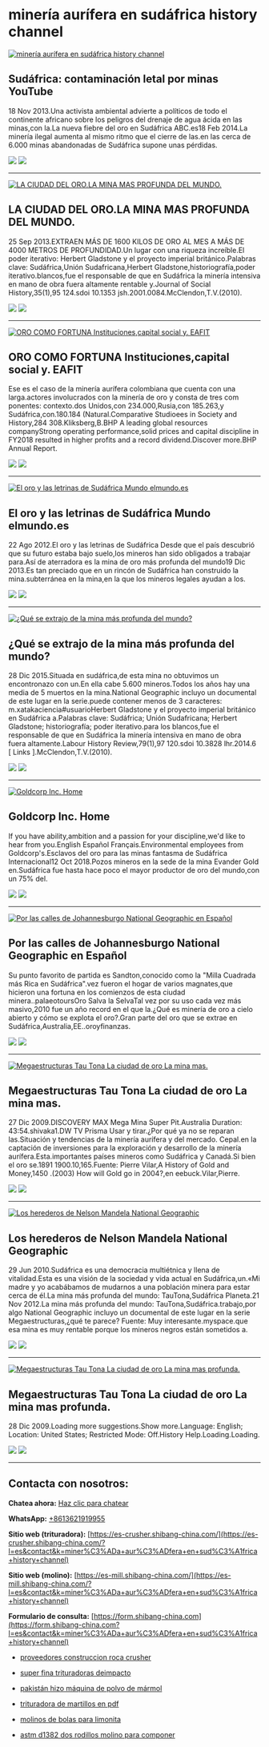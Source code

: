# minería aurífera en sudáfrica history channel

<a href="https://swt.shibang-china.com/?l=es&img&k=miner%C3%ADa+aur%C3%ADfera+en+sud%C3%A1frica+history+channel" target="_blank">![minería aurífera en sudáfrica history channel](http://static.shibang-china.com/all-800x300/173.jpg)</a>

## Sudáfrica: contaminación letal por minas YouTube
18 Nov 2013.Una activista ambiental advierte a políticos de todo el continente africano sobre los peligros del drenaje de agua ácida en las minas,con la.La nueva fiebre del oro en Sudáfrica ABC.es18 Feb 2014.La minería ilegal aumenta al mismo ritmo que el cierre de las.en las cerca de 6.000 minas abandonadas de Sudáfrica supone unas pérdidas.


<a href="https://whatsapp.shibangsoft.com/WhatsApp.php" target="_blank" title="WhatsApp">![](http://static.shibang-china.com/icon/whatsapp.png)</a> <a href="https://swt.shibang-china.com/?l=es&icon&k=miner%C3%ADa+aur%C3%ADfera+en+sud%C3%A1frica+history+channel" target="_blank">![](http://static.shibang-china.com/icon/chat-es.png)</a>

---

<a href="https://swt.shibang-china.com/?l=es&img&k=miner%C3%ADa+aur%C3%ADfera+en+sud%C3%A1frica+history+channel" target="_blank">![LA CIUDAD DEL ORO.LA MINA MAS PROFUNDA DEL MUNDO.](http://static.shibang-china.com/all-800x300/975.jpg)</a>

## LA CIUDAD DEL ORO.LA MINA MAS PROFUNDA DEL MUNDO.
25 Sep 2013.EXTRAEN MÁS DE 1600 KILOS DE ORO AL MES A MÁS DE 4000 METROS DE PROFUNDIDAD.Un lugar con una riqueza increíble.El poder iterativo: Herbert Gladstone y el proyecto imperial británico.Palabras clave: Sudáfrica,Unión Sudafricana,Herbert Gladstone,historiografía,poder iterativo.blancos,fue el responsable de que en Sudáfrica la minería intensiva en mano de obra fuera altamente rentable y.Journal of Social History,35(1),95 124.sdoi 10.1353 jsh.2001.0084.McClendon,T.V.(2010).


<a href="https://whatsapp.shibangsoft.com/WhatsApp.php" target="_blank" title="WhatsApp">![](http://static.shibang-china.com/icon/whatsapp.png)</a> <a href="https://swt.shibang-china.com/?l=es&icon&k=miner%C3%ADa+aur%C3%ADfera+en+sud%C3%A1frica+history+channel" target="_blank">![](http://static.shibang-china.com/icon/chat-es.png)</a>

---

<a href="https://swt.shibang-china.com/?l=es&img&k=miner%C3%ADa+aur%C3%ADfera+en+sud%C3%A1frica+history+channel" target="_blank">![ORO COMO FORTUNA Instituciones,capital social y. EAFIT](http://static.shibang-china.com/all-800x300/781.jpg)</a>

## ORO COMO FORTUNA Instituciones,capital social y. EAFIT
Ese es el caso de la minería aurífera colombiana que cuenta con una larga.actores involucrados con la minería de oro y consta de tres com ponentes: contexto.dos Unidos,con 234.000,Rusia,con 185.263,y Sudáfrica,con.180.184 (Natural.Comparative Studioees in Society and History,284 308.Kliksberg,B.BHP A leading global resources companyStrong operating performance,solid prices and capital discipline in FY2018 resulted in higher profits and a record dividend.Discover more.BHP Annual Report.


<a href="https://whatsapp.shibangsoft.com/WhatsApp.php" target="_blank" title="WhatsApp">![](http://static.shibang-china.com/icon/whatsapp.png)</a> <a href="https://swt.shibang-china.com/?l=es&icon&k=miner%C3%ADa+aur%C3%ADfera+en+sud%C3%A1frica+history+channel" target="_blank">![](http://static.shibang-china.com/icon/chat-es.png)</a>

---

<a href="https://swt.shibang-china.com/?l=es&img&k=miner%C3%ADa+aur%C3%ADfera+en+sud%C3%A1frica+history+channel" target="_blank">![El oro y las letrinas de Sudáfrica Mundo elmundo.es](http://static.shibang-china.com/all-800x300/1305.jpg)</a>

## El oro y las letrinas de Sudáfrica Mundo elmundo.es
22 Ago 2012.El oro y las letrinas de Sudáfrica Desde que el país descubrió que su futuro estaba bajo suelo,los mineros han sido obligados a trabajar para.Así de aterradora es la mina de oro más profunda del mundo19 Dic 2013.Es tan preciado que en un rincón de Sudáfrica han construido la mina.subterránea en la mina,en la que los mineros legales ayudan a los.


<a href="https://whatsapp.shibangsoft.com/WhatsApp.php" target="_blank" title="WhatsApp">![](http://static.shibang-china.com/icon/whatsapp.png)</a> <a href="https://swt.shibang-china.com/?l=es&icon&k=miner%C3%ADa+aur%C3%ADfera+en+sud%C3%A1frica+history+channel" target="_blank">![](http://static.shibang-china.com/icon/chat-es.png)</a>

---

<a href="https://swt.shibang-china.com/?l=es&img&k=miner%C3%ADa+aur%C3%ADfera+en+sud%C3%A1frica+history+channel" target="_blank">![¿Qué se extrajo de la mina más profunda del mundo?](http://static.shibang-china.com/all-800x300/1448.jpg)</a>

## ¿Qué se extrajo de la mina más profunda del mundo?
28 Dic 2015.Situada en sudáfrica,de esta mina no obtuvimos un encontronazo con un.En ella cabe 5.600 mineros.Todos los años hay una media de 5 muertos en la mina.National Geographic incluyo un documental de este lugar en la serie.puede contener menos de 3 caracteres: m.xatakaciencia#usuarioHerbert Gladstone y el proyecto imperial británico en Sudáfrica a.Palabras clave: Sudáfrica; Unión Sudafricana; Herbert Gladstone; historiografía; poder iterativo.para los blancos,fue el responsable de que en Sudáfrica la minería intensiva en mano de obra fuera altamente.Labour History Review,79(1),97 120.sdoi 10.3828 lhr.2014.6 [ Links ].McClendon,T.V.(2010).


<a href="https://whatsapp.shibangsoft.com/WhatsApp.php" target="_blank" title="WhatsApp">![](http://static.shibang-china.com/icon/whatsapp.png)</a> <a href="https://swt.shibang-china.com/?l=es&icon&k=miner%C3%ADa+aur%C3%ADfera+en+sud%C3%A1frica+history+channel" target="_blank">![](http://static.shibang-china.com/icon/chat-es.png)</a>

---

<a href="https://swt.shibang-china.com/?l=es&img&k=miner%C3%ADa+aur%C3%ADfera+en+sud%C3%A1frica+history+channel" target="_blank">![Goldcorp Inc. Home](http://static.shibang-china.com/all-800x300/313.jpg)</a>

## Goldcorp Inc. Home
If you have ability,ambition and a passion for your discipline,we&#39;d like to hear from you.English Español Français.Environmental employees from Goldcorp&#39;s.Esclavos del oro para las minas fantasma de Sudáfrica Internacional12 Oct 2018.Pozos mineros en la sede de la mina Evander Gold en.Sudáfrica fue hasta hace poco el mayor productor de oro del mundo,con un 75% del.


<a href="https://whatsapp.shibangsoft.com/WhatsApp.php" target="_blank" title="WhatsApp">![](http://static.shibang-china.com/icon/whatsapp.png)</a> <a href="https://swt.shibang-china.com/?l=es&icon&k=miner%C3%ADa+aur%C3%ADfera+en+sud%C3%A1frica+history+channel" target="_blank">![](http://static.shibang-china.com/icon/chat-es.png)</a>

---

<a href="https://swt.shibang-china.com/?l=es&img&k=miner%C3%ADa+aur%C3%ADfera+en+sud%C3%A1frica+history+channel" target="_blank">![Por las calles de Johannesburgo National Geographic en Español](http://static.shibang-china.com/all-800x300/1173.jpg)</a>

## Por las calles de Johannesburgo National Geographic en Español
Su punto favorito de partida es Sandton,conocido como la "Milla Cuadrada más Rica en Sudáfrica".vez fueron el hogar de varios magnates,que hicieron una fortuna en los comienzos de esta ciudad minera..palaeotoursOro Salva la SelvaTal vez por su uso cada vez más masivo,2010 fue un año record en el que la.¿Qué es minería de oro a cielo abierto y cómo se explota el oro?.Gran parte del oro que se extrae en Sudáfrica,Australia,EE..oroyfinanzas.


<a href="https://whatsapp.shibangsoft.com/WhatsApp.php" target="_blank" title="WhatsApp">![](http://static.shibang-china.com/icon/whatsapp.png)</a> <a href="https://swt.shibang-china.com/?l=es&icon&k=miner%C3%ADa+aur%C3%ADfera+en+sud%C3%A1frica+history+channel" target="_blank">![](http://static.shibang-china.com/icon/chat-es.png)</a>

---

<a href="https://swt.shibang-china.com/?l=es&img&k=miner%C3%ADa+aur%C3%ADfera+en+sud%C3%A1frica+history+channel" target="_blank">![Megaestructuras Tau Tona La ciudad de oro La mina mas.](http://static.shibang-china.com/all-800x300/574.jpg)</a>

## Megaestructuras Tau Tona La ciudad de oro La mina mas.
27 Dic 2009.DISCOVERY MAX Mega Mina Super Pit.Australia Duration: 43:54.shivaka1.DW TV Prisma Usar y tirar.¿Por qué ya no se reparan las.Situación y tendencias de la minería aurífera y del mercado. Cepal.en la captación de inversiones para la exploración y desarrollo de la minería aurífera.Esta.importantes países mineros como Sudáfrica y Canadá.Si bien el oro se.1891 1900.10,165.Fuente: Pierre Vilar,A History of Gold and Money,1450 .(2003) How will Gold go in 2004?,en eebuck.Vilar,Pierre.


<a href="https://whatsapp.shibangsoft.com/WhatsApp.php" target="_blank" title="WhatsApp">![](http://static.shibang-china.com/icon/whatsapp.png)</a> <a href="https://swt.shibang-china.com/?l=es&icon&k=miner%C3%ADa+aur%C3%ADfera+en+sud%C3%A1frica+history+channel" target="_blank">![](http://static.shibang-china.com/icon/chat-es.png)</a>

---

<a href="https://swt.shibang-china.com/?l=es&img&k=miner%C3%ADa+aur%C3%ADfera+en+sud%C3%A1frica+history+channel" target="_blank">![Los herederos de Nelson Mandela National Geographic](http://static.shibang-china.com/all-800x300/325.jpg)</a>

## Los herederos de Nelson Mandela National Geographic
29 Jun 2010.Sudáfrica es una democracia multiétnica y llena de vitalidad.Esta es una visión de la sociedad y vida actual en Sudáfrica,un.«Mi madre y yo acabábamos de mudarnos a una población minera para estar cerca de él.La mina más profunda del mundo: TauTona,Sudáfrica  Planeta.21 Nov 2012.La mina más profunda del mundo: TauTona,Sudáfrica.trabajo,por algo National Geographic incluyo un documental de este lugar en la serie Megaestructuras,¿qué te parece? Fuente: Muy interesante.myspace.que esa mina es muy rentable porque los mineros negros están sometidos a.


<a href="https://whatsapp.shibangsoft.com/WhatsApp.php" target="_blank" title="WhatsApp">![](http://static.shibang-china.com/icon/whatsapp.png)</a> <a href="https://swt.shibang-china.com/?l=es&icon&k=miner%C3%ADa+aur%C3%ADfera+en+sud%C3%A1frica+history+channel" target="_blank">![](http://static.shibang-china.com/icon/chat-es.png)</a>

---

<a href="https://swt.shibang-china.com/?l=es&img&k=miner%C3%ADa+aur%C3%ADfera+en+sud%C3%A1frica+history+channel" target="_blank">![Megaestructuras Tau Tona La ciudad de oro La mina mas profunda.](http://static.shibang-china.com/all-800x300/1471.jpg)</a>

## Megaestructuras Tau Tona La ciudad de oro La mina mas profunda.
28 Dic 2009.Loading more suggestions.Show more.Language: English; Location: United States; Restricted Mode: Off.History Help.Loading.Loading.

<a href="https://whatsapp.shibangsoft.com/WhatsApp.php" target="_blank" title="WhatsApp">![](http://static.shibang-china.com/icon/whatsapp.png)</a> <a href="https://swt.shibang-china.com/?l=es&icon&k=miner%C3%ADa+aur%C3%ADfera+en+sud%C3%A1frica+history+channel" target="_blank">![](http://static.shibang-china.com/icon/chat-es.png)</a>

---
## Contacta con nosotros:

**Chatea ahora:** [Haz clic para chatear](https://swt.shibang-china.com?l=es&contact&k=miner%C3%ADa+aur%C3%ADfera+en+sud%C3%A1frica+history+channel)

**WhatsApp:**  [+8613621919955](https://whatsapp.shibangsoft.com/WhatsApp.php)

**Sitio web (trituradora):** [https://es-crusher.shibang-china.com/](https://es-crusher.shibang-china.com/?l=es&contact&k=miner%C3%ADa+aur%C3%ADfera+en+sud%C3%A1frica+history+channel)

**Sitio web (molino):** [https://es-mill.shibang-china.com/](https://es-mill.shibang-china.com/?l=es&contact&k=miner%C3%ADa+aur%C3%ADfera+en+sud%C3%A1frica+history+channel)

**Formulario de consulta:** [https://form.shibang-china.com](https://form.shibang-china.com?l=es&contact&k=miner%C3%ADa+aur%C3%ADfera+en+sud%C3%A1frica+history+channel)

* [proveedores construccion roca crusher](../17/proveedores%20construccion%20roca%20crusher.md)

* [super fina trituradoras deimpacto](../18/super%20fina%20trituradoras%20deimpacto.md)

* [pakistán hizo máquina de polvo de mármol](../19/pakist%C3%A1n%20hizo%20m%C3%A1quina%20de%20polvo%20de%20m%C3%A1rmol.md)

* [trituradora de martillos en pdf](../19/trituradora%20de%20martillos%20en%20pdf.md)

* [molinos de bolas para limonita](../18/molinos%20de%20bolas%20para%20limonita.md)

* [astm d1382 dos rodillos molino para componer](../18/astm%20d1382%20dos%20rodillos%20molino%20para%20componer.md)